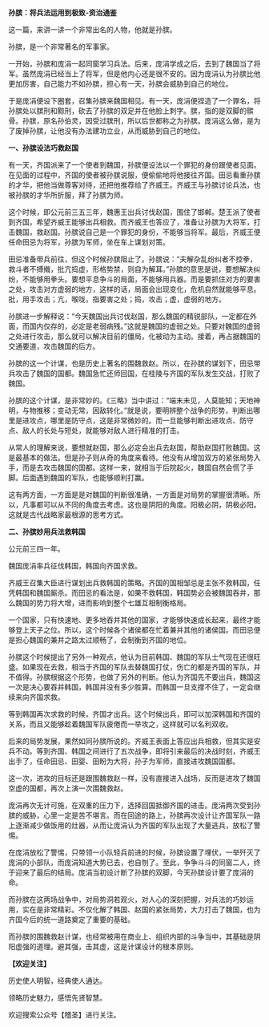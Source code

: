 **孙膑：将兵法运用到极致-资治通鉴**

这一篇，来讲一讲一个非常出名的人物，他就是孙膑。

孙膑，是一个非常著名的军事家。

一开始，孙膑和庞涓一起同窗学习兵法。后来，庞涓学成之后，去到了魏国当了将军。虽然庞涓已经当上了将军，但是他内心还是很不安的。因为庞涓认为孙膑比他更加厉害，自己能力不如孙膑，担心有一天，孙膑会威胁到自己的地位。

于是庞涓便设下圈套，召集孙膑来魏国相见。有一天，庞涓便捏造了一个罪名，将孙膑处以膑刑和黥刑，砍去了孙膑的双足并在他脸上刺字。膑，指的是双脚的髌骨。孙膑，原名孙伯灵，因受过膑刑，所以后世都称之为孙膑。庞涓这么做，是为了废掉孙膑，让他没有办法建功立业，从而威胁到自己的地位。

**一、孙膑设法巧救赵国**

有一天，齐国派来了一个使者到魏国，孙膑便设法以一个罪犯的身份跟使者见面。在见面的过程中，齐国的使者被孙膑说服，便偷偷地将他接往齐国。田忌看重孙膑的才华，把他当做尊客对待，还把他推荐给了齐威王。齐威王与孙膑讨论兵法，也被孙膑的才华所折服，拜了孙膑为师。

这个时候，即公元前三五三年，魏惠王出兵讨伐赵国，围住了邯郸。楚王派了使者到齐国，希望齐威王能够出兵相救。而齐威王也答应了，准备让孙膑为大将军，打击魏国，救赵国。孙膑说自己是一个罪犯的身份，不能够当将军。最后，齐威王便任命田忌为将军，孙膑为军师，坐在车上谋划对策。

田忌准备带兵前往，但这个时候孙膑阻止了。孙膑说：“夫解杂乱纷纠者不控拳，救斗者不搏撠，批亢捣虚，形格势禁，则自为解耳。”孙膑的意思是说，要想解决纠纷，不能够用拳头。要想平息争斗的局面，不能够用兵器。而是要抓住对方的要害之处，攻击对方虚弱的地方，这样的话，局面会出现变化，危机自然就能够平息。批，用手攻击；亢，喉咙，指要害之处；捣，攻击；虚，虚弱的地方。

孙膑进一步解释说：“今天魏国出兵讨伐赵国，那么魏国的精锐部队，一定都在外面，而国内仅存的，必定是老弱病残。”这就是魏国的虚弱之处。只要对魏国的虚弱之处进行攻击，那么就可以解决目前的僵局，化被动为主动。接着，再占据魏国的交通要道，攻击魏国的后方。

孙膑的这一个计谋，也是历史上著名的围魏救赵。所以，在孙膑的谋划下，田忌带兵攻击了魏国的国都。魏国急忙还师回国，在桂陵与齐国的军队发生交战，打败了魏国。

孙膑的这个计谋，是非常妙的。《三略》当中讲过：“端末未见，人莫能知；天地神明，与物推移；变动无常，因敌转化。”就是说，要明辨整个战争的形势，判断出哪里是进攻点，哪里是防守点，这是非常微妙的。而一旦能够判断出进攻点、防守点、敌人的长处与短处，就能够对敌人进行精准的打击。

从常人的理解来说，要想就赵国，那么必定会出兵去赵国，帮助赵国打败魏国。这是最基本的做法。但是孙子则从奇的角度来看待。他没有从增加双方的紧张局势入手，而是去攻击魏国的国都。这样一来，就相当于后院起火，魏国自然会慌了手脚。后面遇到魏国的军队，也能够顺利打赢。

这有两方面，一方面是是对魏国的判断很准确，一方面是对局势的掌握很清晰。所以，凡事都可以从不同的角度去考虑。这也是阴阳的角度。阳极必阴，阴极必阳。这就是古代战略家最根源的思考方式。

**二、孙膑妙用兵法救韩国**

公元前三四一年。

魏国庞涓率兵征伐韩国，韩国向齐国求救。

齐威王召集大臣进行谋划出兵救韩国的策略。齐国的国相邹忌是主张不救韩国，任凭韩国和魏国厮杀。而田忌的看法是，如果不救韩国，韩国势必会被魏国吞并，那么魏国的势力将大增，进而影响到整个七雄互相制衡格局。

一个国家，只有快速地、更多地吞并其他的国家，才能够快速成长起来，最终才能够登上天子之位。所以，这个时候各个诸侯都在忙着兼并其他的诸侯国。而田忌便是担心魏国的兼并之路太过顺畅了，会制衡到齐国的地位。

孙膑这个时候提出了另外一种观点，他认为目前韩国、魏国的军队士气现在还很旺盛。如果现在去救，相当于齐国的军队去替魏国打仗，伤亡的都是齐国的军队，并不值得。孙膑根据这个形势，也做了另外的判断。他认为齐国先不要出兵，魏国这一次是决心要吞并韩国，韩国并没有多少胜算。而韩国一旦支撑不住了，一定会继续来向齐国求救。

等到韩国再次求救的时候，齐国才出兵。这个时候出兵，即可以加深韩国和齐国的关系，而且又能够趁着魏国军队疲倦而一举攻之，这样就可以名利双收。

后来的局势发展，果然如同孙膑所说的。齐威王表面上答应出兵相救，但其实是安兵不动。等到齐国、韩国之间进行了五次战争，即将引来最后的决战时刻，齐威王出手了，任命田忌、田婴、田盼为大将，孙子为军师，直接进攻魏国国都。

这一次，进攻的目标还是跟围魏救赵一样，没有直接进入战场，反而是进攻了魏国空虚的国都，再次上演一次围魏救赵。

庞涓再次无计可施，在双重的压力下，选择回国抵御齐国的进击。庞涓两次受到孙膑的威胁，心里一定是苦不堪言。而在回途的路上，孙膑再次设计让齐国军队一路上逐渐减少做饭用的灶器，从而让庞涓认为齐国的军队出现了大量逃兵，放松了警惕。

在庞涓放松了警惕，只带领一小队轻兵前进的时候，孙膑设置了埋伏，一举歼灭了庞涓的小部队，而庞涓知道大势已去，也自刎了。至此，争争斗斗的同窗二人，终于迎来了最后的结局。庞涓当初设计断了孙膑的双脚，今天孙膑设计要了庞涓的命。

而孙膑在这两场战争中，对局势洞若观火，对人心的深刻把握，对兵法的巧妙运用，实在是非常精彩。不仅化解了韩国、赵国的紧张局势，大力打击了魏国，也为齐国今后的统一道路奠定了重要的基础。

而孙膑的围魏救赵计谋，也经常被用在商业上、组织内部的斗争当中，其基础是阴阳虚强的道理。避其强，击其虚，这是计谋设计的根本原则。

**【欢迎关注】**

历史使人明智，经典使人通达。

领略历史魅力，感悟先贤智慧。

欢迎搜索公众号【稽圣】进行关注。